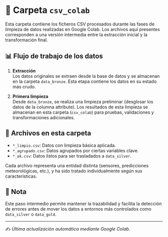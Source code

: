 # 📁 Carpeta `csv_colab`

Esta carpeta contiene los ficheros CSV procesados durante las fases de limpieza de datos realizadas en Google Colab. Los archivos aquí presentes corresponden a una versión intermedia entre la extracción inicial y la transformación final.

## 📊 Flujo de trabajo de los datos

1. **Extracción**  
   Los datos originales se extraen desde la base de datos y se almacenan en la carpeta `data_bronze`. Esta etapa contiene los datos en su estado más crudo.

2. **Primera limpieza**  
   Desde `data_bronze`, se realiza una limpieza preliminar (desglosar los datos de la columna attribute). Los resultados de esta limpieza se almacenan en esta carpeta (`csv_colab`) para pruebas, validaciones y transformaciones adicionales.

## 🧹 Archivos en esta carpeta

- `*_limpio.csv`: Datos con limpieza básica aplicada.
- `*_agrupado.csv`: Datos agrupados por ciertas variables clave.
- `*_ok.csv`: Datos listos para ser trasladados a `data_silver`.

Cada archivo representa una entidad distinta (sensores, predicciones meteorológicas, etc.), y ha sido tratado individualmente según sus características.

## 📌 Nota
Este paso intermedio permite mantener la trazabilidad y facilita la detección de errores antes de mover los datos a entornos más controlados como `data_silver` o `data_gold`.

---

✍️ *Última actualización automática mediante Google Colab.*
